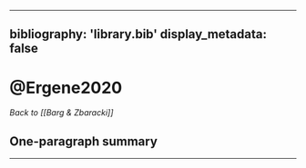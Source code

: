  ---
bibliography: 'library.bib'
display_metadata: false
---

# @Ergene2020

_Back to [[Barg & Zbaracki]]_

## One-paragraph summary



---